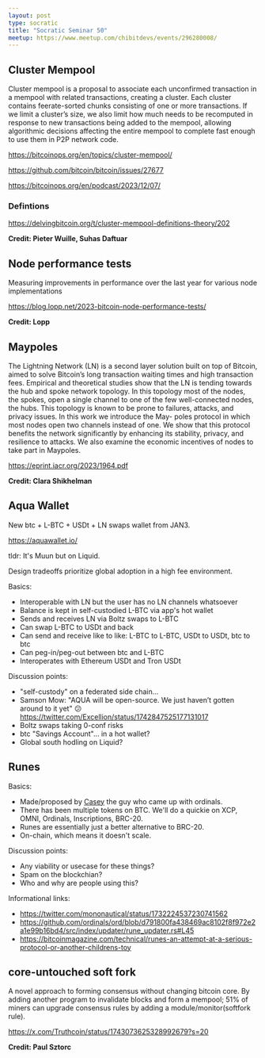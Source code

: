 ```yaml
---
layout: post
type: socratic
title: "Socratic Seminar 50"
meetup: https://www.meetup.com/chibitdevs/events/296280008/ 
---
```


## Cluster Mempool

Cluster mempool is a proposal to associate each unconfirmed transaction in a mempool with related transactions, creating a cluster. Each cluster contains feerate-sorted chunks consisting of one or more transactions. If we limit a cluster’s size, we also limit how much needs to be recomputed in response to new transactions being added to the mempool, allowing algorithmic decisions affecting the entire mempool to complete fast enough to use them in P2P network code.

<https://bitcoinops.org/en/topics/cluster-mempool/>

<https://github.com/bitcoin/bitcoin/issues/27677>

<https://bitcoinops.org/en/podcast/2023/12/07/>

### Defintions

<https://delvingbitcoin.org/t/cluster-mempool-definitions-theory/202>

**Credit: Pieter Wuille, Suhas Daftuar**

## Node performance tests

Measuring improvements in performance over the last year for various node implementations

<https://blog.lopp.net/2023-bitcoin-node-performance-tests/>

**Credit: Lopp**

## Maypoles

The Lightning Network (LN) is a second layer solution built on top of
Bitcoin, aimed to solve Bitcoin’s long transaction waiting times and high
transaction fees. Empirical and theoretical studies show that the LN is
tending towards the hub and spoke network topology. In this topology
most of the nodes, the spokes, open a single channel to one of the few
well-connected nodes, the hubs. This topology is known to be prone to
failures, attacks, and privacy issues. In this work we introduce the May-
poles protocol in which most nodes open two channels instead of one. We
show that this protocol benefits the network significantly by enhancing its
stability, privacy, and resilience to attacks. We also examine the economic
incentives of nodes to take part in Maypoles.

<https://eprint.iacr.org/2023/1964.pdf>

**Credit: Clara Shikhelman**

## Aqua Wallet

New btc + L-BTC + USDt + LN swaps wallet from JAN3.

<https://aquawallet.io/>

tldr: It's Muun but on Liquid.

Design tradeoffs prioritize global adoption in a high fee environment.

Basics:
* Interoperable with LN but the user has no LN channels whatsoever
* Balance is kept in self-custodied L-BTC via app's hot wallet
* Sends and receives LN via Boltz swaps to L-BTC
* Can swap L-BTC to USDt and back
* Can send and receive like to like: L-BTC to L-BTC, USDt to USDt, btc to btc
* Can peg-in/peg-out between btc and L-BTC
* Interoperates with Ethereum USDt and Tron USDt

Discussion points:
* "self-custody" on a federated side chain...
* Samson Mow: "AQUA will be open-source. We just haven’t gotten around to it yet" 😕 <https://twitter.com/Excellion/status/1742847525177131017>
* Boltz swaps taking 0-conf risks
* btc "Savings Account"... in a hot wallet?
* Global south hodling on Liquid?

## Runes

Basics:
* Made/proposed by [Casey](https://twitter.com/rodarmor) the guy who came up with ordinals.
* There has been multiple tokens on BTC. We'll do a quickie on XCP, OMNI, Ordinals, Inscriptions, BRC-20.
* Runes are essentially just a better alternative to BRC-20.
* On-chain, which means it doesn't scale.

Discussion points:
- Any viability or usecase for these things?
- Spam on the blockchian?
- Who and why are people using this?

Informational links:
* https://twitter.com/mononautical/status/1732224537230741562
* https://github.com/ordinals/ord/blob/d791800fa438469ac8102f8f972e2a1e99b16bd4/src/index/updater/rune_updater.rs#L45
* https://bitcoinmagazine.com/technical/runes-an-attempt-at-a-serious-protocol-or-another-childrens-toy

## core-untouched soft fork

A novel approach to forming consensus without changing bitcoin core.
By adding another program to invalidate blocks and form a mempool;
51% of miners can upgrade consensus rules by adding a module/monitor(softfork rule).

<https://x.com/Truthcoin/status/1743073625328992679?s=20>

**Credit: Paul Sztorc**
